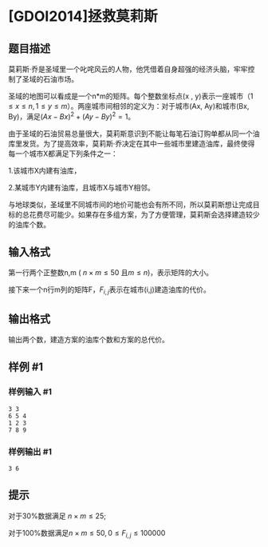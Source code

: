 # [GDOI2014]拯救莫莉斯

## 题目描述

莫莉斯·乔是圣域里一个叱咤风云的人物，他凭借着自身超强的经济头脑，牢牢控制了圣域的石油市场。

圣域的地图可以看成是一个n\*m的矩阵。每个整数坐标点(x , y)表示一座城市（$1\le x\le n,1\le y\le m$）。两座城市间相邻的定义为：对于城市(Ax, Ay)和城市(Bx, By)，满足$(Ax - Bx)^2 + (Ay - By)^2 = 1$。

由于圣域的石油贸易总量很大，莫莉斯意识到不能让每笔石油订购单都从同一个油库里发货。为了提高效率，莫莉斯·乔决定在其中一些城市里建造油库，最终使得每一个城市X都满足下列条件之一：

1.该城市X内建有油库，

2.某城市Y内建有油库，且城市X与城市Y相邻。


与地球类似，圣域里不同城市间的地价可能也会有所不同，所以莫莉斯想让完成目标的总花费尽可能少。如果存在多组方案，为了方便管理，莫莉斯会选择建造较少的油库个数。


## 输入格式

第一行两个正整数n,m ( $n \times m \le 50$ 且$m\le n$)，表示矩阵的大小。

接下来一个n行m列的矩阵F，$F_{i, j}$表示在城市(i,j)建造油库的代价。


## 输出格式

输出两个数，建造方案的油库个数和方案的总代价。


## 样例 #1

### 样例输入 #1
```
3 3
6 5 4
1 2 3
7 8 9
```

### 样例输出 #1

```
3 6
```

## 提示

对于30%数据满足 $n \times m \le 25$;

对于100%数据满足$n \times m \le 50,0 \le F_{i, j} \le 100000$

